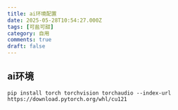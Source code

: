 ```yaml
---
title: ai环境配置
date: 2025-05-28T10:54:27.000Z
tags: [可盐可甜]
category: 自用
comments: true
draft: false
---
```


## ai环境

```shell
pip install torch torchvision torchaudio --index-url https://download.pytorch.org/whl/cu121
```
